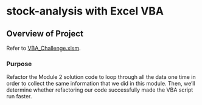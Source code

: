 # stock-analysis with Excel VBA
## Overview of Project
Refer to [VBA_Challenge.xlsm](../main/VBA_Challenge.xlsm).

### Purpose
Refactor the Module 2 solution code to loop through all the data one time in order to collect the same information that we did in this module. Then, we’ll determine whether refactoring our code successfully made the VBA script run faster.
